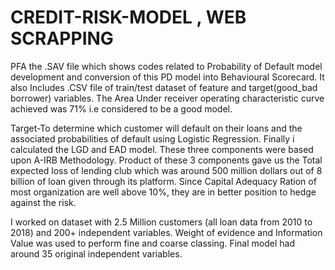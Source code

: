 # CREDIT-RISK-MODEL , WEB SCRAPPING
PFA the .SAV file which shows codes related to Probability of Default model development and conversion of this PD model into Behavioural Scorecard. It also Includes .CSV file of train/test dataset of feature and target(good_bad borrower) variables. The Area Under receiver operating characteristic curve achieved was 71% i.e considered to be a good model. 

Target-To determine which customer will default on their loans and the associated probabilities of default using Logistic Regression. Finally i calculated the LGD and EAD model. These three components were based upon A-IRB Methodology. Product of these 3 components gave us the Total expected loss of lending club which was around 500 million dollars out of 8 billion of loan given through its platform. Since Capital Adequacy Ration of most organization are well above 10%, they are in better position to hedge against the risk.


I worked on dataset with 2.5 Million customers (all loan data from 2010 to 2018) and 200+ independent variables. Weight of evidence and Information Value was used to perform fine and coarse classing. Final model had around 35 original independent variables.
